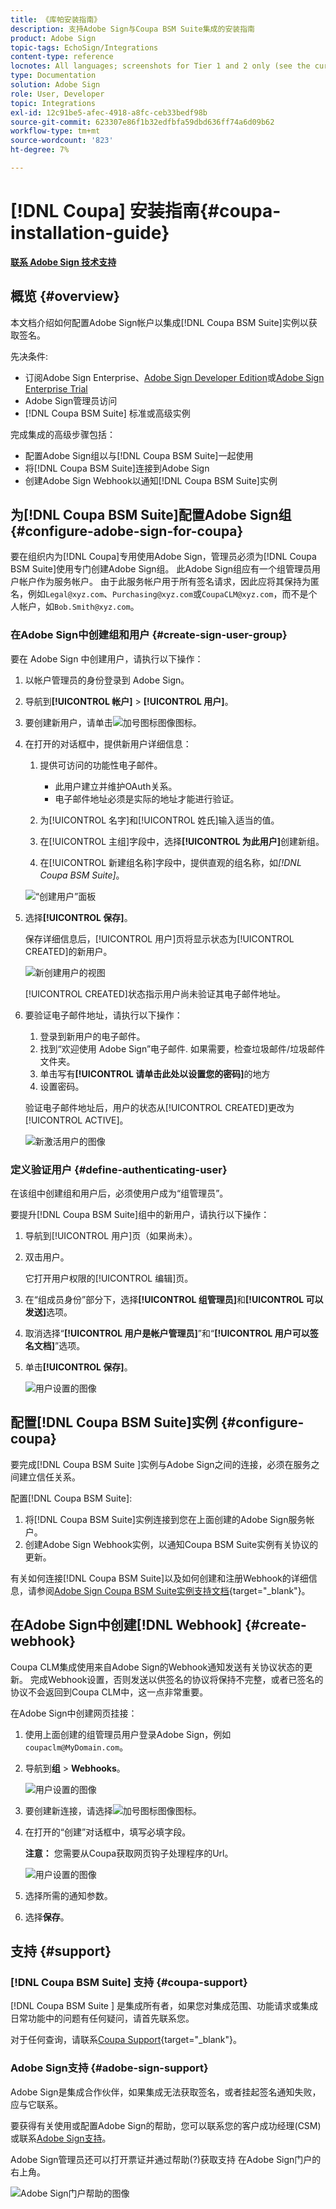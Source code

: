 ```yaml
---
title: 《库帕安装指南》
description: 支持Adobe Sign与Coupa BSM Suite集成的安装指南
product: Adobe Sign
topic-tags: EchoSign/Integrations
content-type: reference
locnotes: All languages; screenshots for Tier 1 and 2 only (see the currently published localized page for guidance)
type: Documentation
solution: Adobe Sign
role: User, Developer
topic: Integrations
exl-id: 12c91be5-afec-4918-a8fc-ceb33bedf98b
source-git-commit: 623307e86f1b32edfbfa59dbd636ff74a6d09b62
workflow-type: tm+mt
source-wordcount: '823'
ht-degree: 7%

---
```


# [!DNL Coupa] 安装指南{#coupa-installation-guide}

[**联系 Adobe Sign 技术支持**](https://adobe.com/go/adobesign-support-center_cn)

## 概览 {#overview}

本文档介绍如何配置Adobe Sign帐户以集成[!DNL Coupa BSM Suite]实例以获取签名。

先决条件:

* 订阅Adobe Sign Enterprise、[Adobe Sign Developer Edition](https://www.adobe.com/sign/developer-form.html)或[Adobe Sign Enterprise Trial](https://www.adobe.com/sign/business.html)
* Adobe Sign管理员访问
* [!DNL Coupa BSM Suite] 标准或高级实例

完成集成的高级步骤包括：

* 配置Adobe Sign组以与[!DNL Coupa BSM Suite]一起使用
* 将[!DNL Coupa BSM Suite]连接到Adobe Sign
* 创建Adobe Sign Webhook以通知[!DNL Coupa BSM Suite]实例

## 为[!DNL Coupa BSM Suite]配置Adobe Sign组 {#configure-adobe-sign-for-coupa}

要在组织内为[!DNL Coupa]专用使用Adobe Sign，管理员必须为[!DNL Coupa BSM Suite]使用专门创建Adobe Sign组。 此Adobe Sign组应有一个组管理员用户帐户作为服务帐户。 由于此服务帐户用于所有签名请求，因此应将其保持为匿名，例如`Legal@xyz.com`、`Purchasing@xyz.com`或`CoupaCLM@xyz.com`，而不是个人帐户，如`Bob.Smith@xyz.com`。

### 在Adobe Sign中创建组和用户 {#create-sign-user-group}

要在 Adobe Sign 中创建用户，请执行以下操作：

1. 以帐户管理员的身份登录到 Adobe Sign。
1. 导航到&#x200B;**[!UICONTROL 帐户]** > **[!UICONTROL 用户]**。
1. 要创建新用户，请单击![加号图标图像](images/icon_plus.png)图标。
1. 在打开的对话框中，提供新用户详细信息：

   1. 提供可访问的功能性电子邮件。

      * 此用户建立并维护OAuth关系。
      * 电子邮件地址必须是实际的地址才能进行验证。
   1. 为[!UICONTROL 名字]和[!UICONTROL 姓氏]输入适当的值。
   1. 在[!UICONTROL 主组]字段中，选择&#x200B;**[!UICONTROL 为此用户]**&#x200B;创建新组。
   1. 在[!UICONTROL 新建组名称]字段中，提供直观的组名称，如&#x200B;*[!DNL Coupa BSM Suite]*。

   ![“创建用户”面板](images/create-user.png)

1. 选择&#x200B;**[!UICONTROL 保存]**。

   保存详细信息后，[!UICONTROL 用户]页将显示状态为[!UICONTROL CREATED]的新用户。

   ![新创建用户的视图](images/post-user-creation.png)

   [!UICONTROL CREATED]状态指示用户尚未验证其电子邮件地址。

1. 要验证电子邮件地址，请执行以下操作：
   1. 登录到新用户的电子邮件。
   2. 找到“欢迎使用 Adobe Sign”电子邮件. 如果需要，检查垃圾邮件/垃圾邮件文件夹。
   3. 单击写有&#x200B;**[!UICONTROL 请单击此处以设置您的密码]**&#x200B;的地方
   4. 设置密码。

   验证电子邮件地址后，用户的状态从[!UICONTROL CREATED]更改为[!UICONTROL ACTIVE]。

   ![新激活用户的图像](images/active-user.png)

### 定义验证用户 {#define-authenticating-user}

在该组中创建组和用户后，必须使用户成为“组管理员”。

要提升[!DNL Coupa BSM Suite]组中的新用户，请执行以下操作：

1. 导航到[!UICONTROL 用户]页（如果尚未）。
2. 双击用户。

   它打开用户权限的[!UICONTROL 编辑]页。

3. 在“组成员身份”部分下，选择&#x200B;**[!UICONTROL 组管理员]**&#x200B;和&#x200B;**[!UICONTROL 可以发送]**&#x200B;选项。
4. 取消选择“**[!UICONTROL 用户是帐户管理员]**”和“**[!UICONTROL 用户可以签名文档]**”选项。
5. 单击&#x200B;**[!UICONTROL 保存]**。

   ![用户设置的图像](images/user-settings.png)

## 配置[!DNL Coupa BSM Suite]实例 {#configure-coupa}

要完成[!DNL Coupa BSM Suite ]实例与Adobe Sign之间的连接，必须在服务之间建立信任关系。

配置[!DNL Coupa BSM Suite]:

1. 将[!DNL Coupa BSM Suite]实例连接到您在上面创建的Adobe Sign服务帐户。
1. 创建Adobe Sign Webhook实例，以通知Coupa BSM Suite实例有关协议的更新。

有关如何连接[!DNL Coupa BSM Suite]以及如何创建和注册Webhook的详细信息，请参阅[Adobe Sign Coupa BSM Suite实例支持文档](https://success.coupa.com/Support/Docs/Power_Apps/CLM_Standard/Signing_and_Approvals/Enable_E-Signatures_Through_Adobe_Sign_and_DocuSign){target=&quot;_blank&quot;}。

## 在Adobe Sign中创建[!DNL Webhook] {#create-webhook}

Coupa CLM集成使用来自Adobe Sign的Webhook通知发送有关协议状态的更新。 完成Webhook设置，否则发送以供签名的协议将保持不完整，或者已签名的协议不会返回到Coupa CLM中，这一点非常重要。

在Adobe Sign中创建网页挂接：

1. 使用上面创建的组管理员用户登录Adobe Sign，例如`coupaclm@MyDomain.com`。

1. 导航到&#x200B;**组** > **Webhooks**。

   ![用户设置的图像](images/webhook-login.png)

1. 要创建新连接，请选择![加号图标图像](images/icon_plus.png)图标。

1. 在打开的“创建”对话框中，填写必填字段。

   **注意：** 您需要从Coupa获取网页钩子处理程序的Url。

   ![用户设置的图像](images/webhook-create.png)

1. 选择所需的通知参数。

1. 选择&#x200B;**保存**。

## 支持 {#support}

### [!DNL Coupa BSM Suite] 支持 {#coupa-support}

[!DNL Coupa BSM Suite ] 是集成所有者，如果您对集成范围、功能请求或集成日常功能中的问题有任何疑问，请首先联系您。

对于任何查询，请联系[Coupa Support](https://success.coupa.com/Support/Welcome_to_Coupa_Support){target=&quot;_blank&quot;}。

### Adobe Sign支持 {#adobe-sign-support}

Adobe Sign是集成合作伙伴，如果集成无法获取签名，或者挂起签名通知失败，应与它联系。

要获得有关使用或配置Adobe Sign的帮助，您可以联系您的客户成功经理(CSM)或联系[Adobe Sign支持](https://adobe.com/go/adobesign-support-center)。

Adobe Sign管理员还可以打开票证并通过帮助(?)获取支持 在Adobe Sign门户的右上角。

![Adobe Sign门户帮助的图像](images/sign-portal-help.png)
